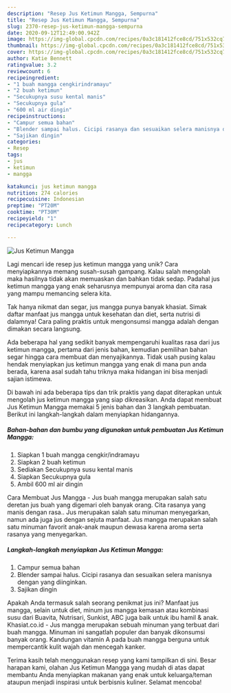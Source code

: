 ```yaml
---
description: "Resep Jus Ketimun Mangga, Sempurna"
title: "Resep Jus Ketimun Mangga, Sempurna"
slug: 2370-resep-jus-ketimun-mangga-sempurna
date: 2020-09-12T12:49:00.942Z
image: https://img-global.cpcdn.com/recipes/0a3c181412fce8cd/751x532cq70/jus-ketimun-mangga-foto-resep-utama.jpg
thumbnail: https://img-global.cpcdn.com/recipes/0a3c181412fce8cd/751x532cq70/jus-ketimun-mangga-foto-resep-utama.jpg
cover: https://img-global.cpcdn.com/recipes/0a3c181412fce8cd/751x532cq70/jus-ketimun-mangga-foto-resep-utama.jpg
author: Katie Bennett
ratingvalue: 3.2
reviewcount: 6
recipeingredient:
- "1 buah mangga cengkirindramayu"
- "2 buah ketimun"
- "Secukupnya susu kental manis"
- "Secukupnya gula"
- "600 ml air dingin"
recipeinstructions:
- "Campur semua bahan"
- "Blender sampai halus. Cicipi rasanya dan sesuaikan selera manisnya dengan yang diinginkan."
- "Sajikan dingin"
categories:
- Resep
tags:
- jus
- ketimun
- mangga

katakunci: jus ketimun mangga 
nutrition: 274 calories
recipecuisine: Indonesian
preptime: "PT20M"
cooktime: "PT30M"
recipeyield: "1"
recipecategory: Lunch

---
```



![Jus Ketimun Mangga](https://img-global.cpcdn.com/recipes/0a3c181412fce8cd/751x532cq70/jus-ketimun-mangga-foto-resep-utama.jpg)

Lagi mencari ide resep jus ketimun mangga yang unik? Cara menyiapkannya memang susah-susah gampang. Kalau salah mengolah maka hasilnya tidak akan memuaskan dan bahkan tidak sedap. Padahal jus ketimun mangga yang enak seharusnya mempunyai aroma dan cita rasa yang mampu memancing selera kita.

Tak hanya nikmat dan segar, jus mangga punya banyak khasiat. Simak daftar manfaat jus mangga untuk kesehatan dan diet, serta nutrisi di dalamnya! Cara paling praktis untuk mengonsumsi mangga adalah dengan dimakan secara langsung.

Ada beberapa hal yang sedikit banyak mempengaruhi kualitas rasa dari jus ketimun mangga, pertama dari jenis bahan, kemudian pemilihan bahan segar hingga cara membuat dan menyajikannya. Tidak usah pusing kalau hendak menyiapkan jus ketimun mangga yang enak di mana pun anda berada, karena asal sudah tahu triknya maka hidangan ini bisa menjadi sajian istimewa.


Di bawah ini ada beberapa tips dan trik praktis yang dapat diterapkan untuk mengolah jus ketimun mangga yang siap dikreasikan. Anda dapat membuat Jus Ketimun Mangga memakai 5 jenis bahan dan 3 langkah pembuatan. Berikut ini langkah-langkah dalam menyiapkan hidangannya.

<!--inarticleads1-->

##### Bahan-bahan dan bumbu yang digunakan untuk pembuatan Jus Ketimun Mangga:

1. Siapkan 1 buah mangga cengkir/indramayu
1. Siapkan 2 buah ketimun
1. Sediakan Secukupnya susu kental manis
1. Siapkan Secukupnya gula
1. Ambil 600 ml air dingin


Cara Membuat Jus Mangga - Jus buah mangga merupakan salah satu deretan jus buah yang digemari oleh banyak orang. Cita rasanya yang manis dengan rasa.. Jus merupakan salah satu minuman menyegarkan, namun ada juga jus dengan sejuta manfaat. Jus mangga merupakan salah satu minuman favorit anak-anak maupun dewasa karena aroma serta rasanya yang menyegarkan. 

<!--inarticleads2-->

##### Langkah-langkah menyiapkan Jus Ketimun Mangga:

1. Campur semua bahan
1. Blender sampai halus. Cicipi rasanya dan sesuaikan selera manisnya dengan yang diinginkan.
1. Sajikan dingin


Apakah Anda termasuk salah seorang penikmat jus ini? Manfaat jus mangga, selain untuk diet, minum jus mangga kemasan atau kombinasi susu dari Buavita, Nutrisari, Sunkist, ABC juga baik untuk ibu hamil &amp; anak. Khasiat.co.id - Jus mangga merupakan sebuah minuman yang terbuat dari buah mangga. Minuman ini sangatlah populer dan banyak dikonsumsi banyak orang. Kandungan vitamin A pada buah mangga berguna untuk mempercantik kulit wajah dan mencegah kanker. 

Terima kasih telah menggunakan resep yang kami tampilkan di sini. Besar harapan kami, olahan Jus Ketimun Mangga yang mudah di atas dapat membantu Anda menyiapkan makanan yang enak untuk keluarga/teman ataupun menjadi inspirasi untuk berbisnis kuliner. Selamat mencoba!
